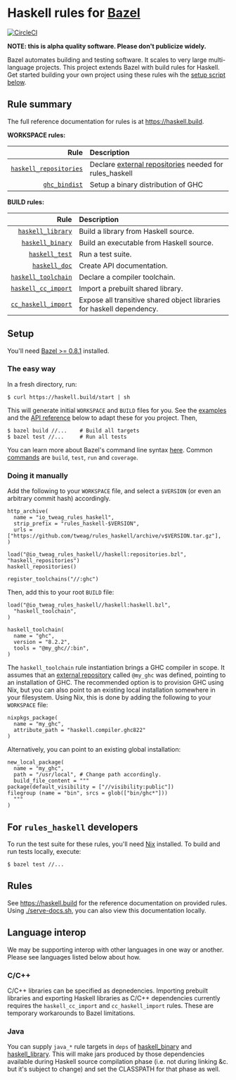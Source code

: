 # Haskell rules for [Bazel][bazel]

[![CircleCI](https://circleci.com/gh/tweag/rules_haskell.svg?style=svg)](https://circleci.com/gh/tweag/rules_haskell)

**NOTE: this is alpha quality software. Please don't publicize widely.**

Bazel automates building and testing software. It scales to very large
multi-language projects. This project extends Bazel with build rules
for Haskell. Get started building your own project using these rules
wih the [setup script below](#setup).

## Rule summary

The full reference documentation for rules is at https://haskell.build.

**WORKSPACE rules:**

| Rule | Description |
| ---: | :--- |
| [`haskell_repositories`](https://haskell.build/haskell/repositories.html#haskell_repositories) | Declare [external repositories][external-repositories] needed for rules_haskell |
| [`ghc_bindist`](https://haskell.build/haskell/ghc_bindist.html#import_ghc_bindist) | Setup a binary distribution of GHC |

**BUILD rules:**

| Rule | Description |
| ---: | :--- |
| [`haskell_library`](https://haskell.build/haskell/haskell.html#haskell_library) | Build a library from Haskell source. |
| [`haskell_binary`](https://haskell.build/haskell/haskell.html#haskell_binary) | Build an executable from Haskell source. |
| [`haskell_test`](https://haskell.build/haskell/haskell.html#haskell_test) | Run a test suite. |
| [`haskell_doc`](https://haskell.build/haskell/haddock.html#haskell_doc) | Create API documentation. |
| [`haskell_toolchain`](https://haskell.build/haskell/toolchain.html#haskell_toolchain) | Declare a compiler toolchain. |
| [`haskell_cc_import`](https://haskell.build/haskell/cc.html#haskell_cc_import) | Import a prebuilt shared library. |
| [`cc_haskell_import`](https://haskell.build/haskell/cc.html#cc_haskell_import) | Expose all transitive shared object libraries for haskell dependency. |

[bazel]: https://bazel.build/
[bazel-getting-started]: https://docs.bazel.build/versions/master/getting-started.html
[bazel-cli]: https://docs.bazel.build/versions/master/command-line-reference.html
[external-repositories]: https://docs.bazel.build/versions/master/external.html
[nix]: https://nixos.org/nix

## Setup

You'll need [Bazel >= 0.8.1][bazel-getting-started] installed.

### The easy way

In a fresh directory, run:

```console
$ curl https://haskell.build/start | sh
```

This will generate initial `WORKSPACE` and `BUILD` files for you. See the
[examples](./tests) and the [API reference](#Rules) below to adapt these for
you project. Then,

```console
$ bazel build //...    # Build all targets
$ bazel test //...     # Run all tests
```

You can learn more about Bazel's command line
syntax [here][bazel-cli]. Common [commands][bazel-cli-commands] are
`build`, `test`, `run` and `coverage`.

[bazel-cli-commands]: https://docs.bazel.build/versions/master/command-line-reference.html#commands

### Doing it manually

Add the following to your `WORKSPACE` file, and select a `$VERSION`
(or even an arbitrary commit hash) accordingly.

```bzl
http_archive(
  name = "io_tweag_rules_haskell",
  strip_prefix = "rules_haskell-$VERSION",
  urls = ["https://github.com/tweag/rules_haskell/archive/v$VERSION.tar.gz"],
)

load("@io_tweag_rules_haskell//haskell:repositories.bzl", "haskell_repositories")
haskell_repositories()

register_toolchains("//:ghc")
```

Then, add this to your root `BUILD` file:

```bzl
load("@io_tweag_rules_haskell//haskell:haskell.bzl",
  "haskell_toolchain",
)

haskell_toolchain(
  name = "ghc",
  version = "8.2.2",
  tools = "@my_ghc//:bin",
)
```

The `haskell_toolchain` rule instantiation brings a GHC compiler in
scope. It assumes that an [external repository][external-repositories]
called `@my_ghc` was defined, pointing to an installation of GHC. The
recommended option is to provision GHC using Nix, but you can also
point to an existing local installation somewhere in your filesystem.
Using Nix, this is done by adding the following to your `WORKSPACE`
file:

```bzl
nixpkgs_package(
  name = "my_ghc",
  attribute_path = "haskell.compiler.ghc822"
)
```

Alternatively, you can point to an existing global installation:

```bzl
new_local_package(
  name = "my_ghc",
  path = "/usr/local", # Change path accordingly.
  build_file_content = """
package(default_visibility = ["//visibility:public"])
filegroup (name = "bin", srcs = glob(["bin/ghc*"]))
  """
)
```

## For `rules_haskell` developers

To run the test suite for these rules, you'll need [Nix][nix]
installed. To build and run tests locally, execute:

```
$ bazel test //...
```

## Rules

See https://haskell.build for the reference documentation on provided
rules. Using [./serve-docs.sh](./serve-docs.sh), you can also view
this documentation locally.

## Language interop

We may be supporting interop with other languages in one way or
another. Please see languages listed below about how.

### C/C++

C/C++ libraries can be specified as depnedencies. Importing prebuilt
libraries and exporting Haskell libraries as C/C++ dependencies
currently requires the `haskell_cc_import` and `cc_haskell_import`
rules. These are temporary workarounds to Bazel limitations.

### Java

You can supply `java_*` rule targets in `deps` of
[haskell_binary](#haskell_binary) and
[haskell_library](#haskell_library). This will make jars produced by
those dependencies available during Haskell source compilation phase
(i.e. not during linking &c. but it's subject to change) and set the
CLASSPATH for that phase as well.
